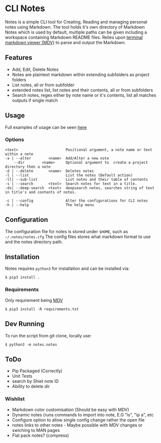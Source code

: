 # CLI Notes
Notes is a simple CLI tool for Creating, Reading and managing personal notes using Markdown.
The tool holds it's own directory of Markdown Notes which is used by default, multiple paths can be given
including a workspace containing Markdown README files.
Relies upon [terminal markdown viewer (MDV)](https://github.com/axiros/terminal_markdown_viewer) to parse and output
the Markdown.

## Features
 - Add, Edit, Delete Notes
 - Notes are plaintext markdown within extending subfolders as project folders
 - List notes, all or from subfolder
 - extended notes list, list notes and their contents, all or from subfolders
 - Search notes, regex either by note name or it's contents, list all matches
    outputs if single match

## Usage
Full examples of usage can be seen [here](Examples.md)

### Options
    <text>                      Positional argument, a note name or text within a note
    -a | --alter        <name>  Add/Alter a new note
        --dir        <name>     Optional argument to  create a project directory then a note
    -d | --delete       <name>  Deletes notes
    -l | --list                 List the notes (Default action)
    -ll| --sub-list             List notes and their table of contents
    -s | --search       <text>  Search notes for text in a title.
    -ds| --deep-search  <text>  deepsearch notes, searches string of text in title's and contents of notes.

    -c | --config               Alter the configurations for CLI notes
    -h | --help                 The help menu


## Configuration
The configuration file for notes is stored under `$HOME`, such as `~/.notes/notes.cfg`
The config files stores what markdown format to use and the notes directory path.

## Installation
Notes requires `python3` for installation and can be installed via:
```
$ pip3 install .
```

### Requirements
Only requirement being [MDV](https://github.com/axiros/terminal_markdown_viewer)
```
$ pip3 install -R requirements.txt
```

## Dev Running
To run the script from git clone, locally use:
```
$ python3 -m notes.notes
```

## ToDo
 - Pip Packaged (Correctly)
 - Unit Tests
 - search by Shiet note ID 
 - Ability to delete dir

### Wishlist
 - Markdown color customisation (Should be easy with MDV)
 - Dynamic notes (runs commands to import into note, E.G "ls", "ip a", etc
 - Configure option to allow single config change rather the open file
 - notes links to other notes - Maybe possible with MDV changes or swiching to MAN pages
 - Flat pack notes? (compress)

